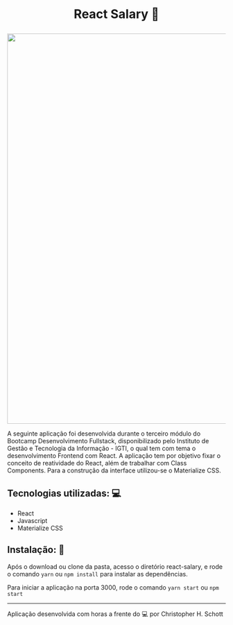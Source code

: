 # <p align="center"> React Salary :money_with_wings: </p>
  
<div align="center">
  <img src="" width="900px" />
</div>
  
  A seguinte aplicação foi desenvolvida durante o terceiro módulo do Bootcamp Desenvolvimento Fullstack, disponibilizado pelo Instituto de Gestão e Tecnologia da Informação - IGTI, o qual tem com tema o desenvolvimento Frontend com React. A aplicação tem por objetivo fixar o conceito de reatividade do React, além de trabalhar com Class Components.
  Para a construção da interface utilizou-se o Materialize CSS.
  
## Tecnologias utilizadas: :computer:
<ul>
  <li>React</li>
  <li>Javascript</li>
  <li>Materialize CSS</li>
</ul>

## Instalação: :rocket:

Após o download ou clone da pasta, acesso o diretório react-salary, e rode o comando ```yarn``` ou ```npm install``` para instalar as dependências.

Para iniciar a aplicação na porta 3000, rode o comando ```yarn start``` ou ```npm start```

<hr />

Aplicação desenvolvida com horas a frente do :computer: por Christopher H. Schott

